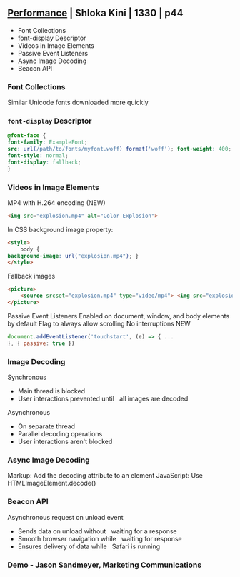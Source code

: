 ## [Performance](2-performance.md) | Shloka Kini | 1330 | p44


- Font Collections
- font-display Descriptor 
- Videos in Image Elements
- Passive Event Listeners
- Async Image Decoding
- Beacon API

### Font Collections

Similar Unicode fonts downloaded more quickly

### `font-display` Descriptor

```css
@font-face {
font-family: ExampleFont;
src: url(/path/to/fonts/myfont.woff) format('woff'); font-weight: 400;
font-style: normal;
font-display: fallback;
}
```

### Videos in Image Elements

MP4 with H.264 encoding (NEW)

```html
<img src="explosion.mp4" alt="Color Explosion">
```

In CSS background image property:

```html
<style>
    body {
background-image: url("explosion.mp4"); }
</style>
```

Fallback images

```html
<picture>
    <source srcset="explosion.mp4" type="video/mp4"> <img src="explosion.jpg">
</picture>
```

Passive Event Listeners
Enabled on document, window, and body elements by default Flag to always allow scrolling
No interruptions
NEW

```js
document.addEventListener('touchstart', (e) => { ...
}, { passive: true })
```


### Image Decoding

Synchronous
- Main thread is blocked
- User interactions prevented until   all images are decoded

Asynchronous
- On separate thread
- Parallel decoding operations
- User interactions aren't blocked


### Async Image Decoding

Markup: Add the decoding attribute to an element JavaScript: Use HTMLImageElement.decode()

### Beacon API

Asynchronous request on unload event

- Sends data on unload without   waiting for a response
- Smooth browser navigation while   waiting for response
- Ensures delivery of data while   Safari is running

### Demo - Jason Sandmeyer, Marketing Communications

